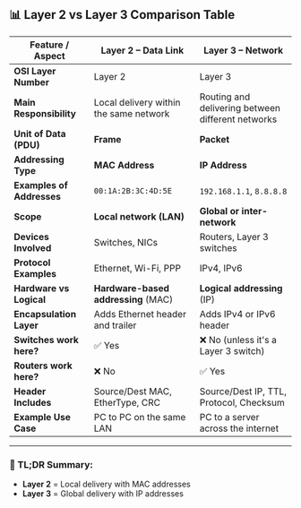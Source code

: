 ## 📊 Layer 2 vs Layer 3 Comparison Table

| Feature / Aspect            | **Layer 2 – Data Link**                       | **Layer 3 – Network**                          |
|-----------------------------|-----------------------------------------------|------------------------------------------------|
| **OSI Layer Number**        | Layer 2                                       | Layer 3                                        |
| **Main Responsibility**     | Local delivery within the same network        | Routing and delivering between different networks |
| **Unit of Data (PDU)**      | **Frame**                                     | **Packet**                                     |
| **Addressing Type**         | **MAC Address**                               | **IP Address**                                 |
| **Examples of Addresses**   | `00:1A:2B:3C:4D:5E`                           | `192.168.1.1`, `8.8.8.8`                        |
| **Scope**                   | **Local network (LAN)**                       | **Global or inter-network**                    |
| **Devices Involved**        | Switches, NICs                                | Routers, Layer 3 switches                      |
| **Protocol Examples**       | Ethernet, Wi-Fi, PPP                          | IPv4, IPv6                                     |
| **Hardware vs Logical**     | **Hardware-based addressing** (MAC)           | **Logical addressing** (IP)                    |
| **Encapsulation Layer**     | Adds Ethernet header and trailer              | Adds IPv4 or IPv6 header                        |
| **Switches work here?**     | ✅ Yes                                         | ❌ No (unless it's a Layer 3 switch)           |
| **Routers work here?**      | ❌ No                                          | ✅ Yes                                          |
| **Header Includes**         | Source/Dest MAC, EtherType, CRC               | Source/Dest IP, TTL, Protocol, Checksum        |
| **Example Use Case**        | PC to PC on the same LAN                      | PC to a server across the internet             |

---

### 🔁 TL;DR Summary:

- **Layer 2** = Local delivery with MAC addresses  
- **Layer 3** = Global delivery with IP addresses
